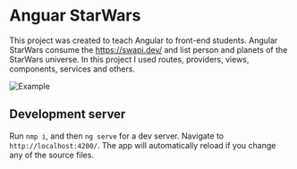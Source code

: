 # Anguar StarWars

This project was created to teach Angular to front-end students. 
Angular StarWars consume the https://swapi.dev/ and list person and planets of the StarWars universe. 
In this project I used routes, providers, views, components, services and others.


![Example](starwars.gif)

## Development server

Run `nmp i`, and then `ng serve` for a dev server. Navigate to `http://localhost:4200/`. The app will automatically reload if you change any of the source files.
